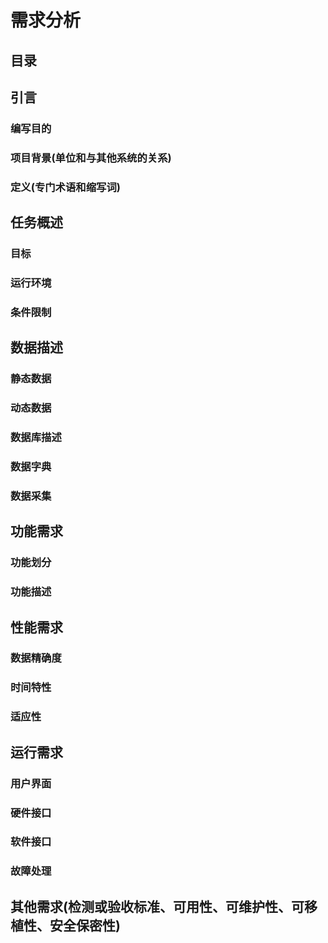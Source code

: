 # 需求分析
## 目录

## 引言
### 编写目的
### 项目背景(单位和与其他系统的关系)
### 定义(专门术语和缩写词)
## 任务概述
### 目标
### 运行环境
### 条件限制
## 数据描述
### 静态数据
### 动态数据
### 数据库描述
### 数据字典
### 数据采集
## 功能需求
### 功能划分
### 功能描述
## 性能需求
### 数据精确度
### 时间特性
### 适应性
## 运行需求
### 用户界面
### 硬件接口
### 软件接口
### 故障处理
## 其他需求(检测或验收标准、可用性、可维护性、可移植性、安全保密性)